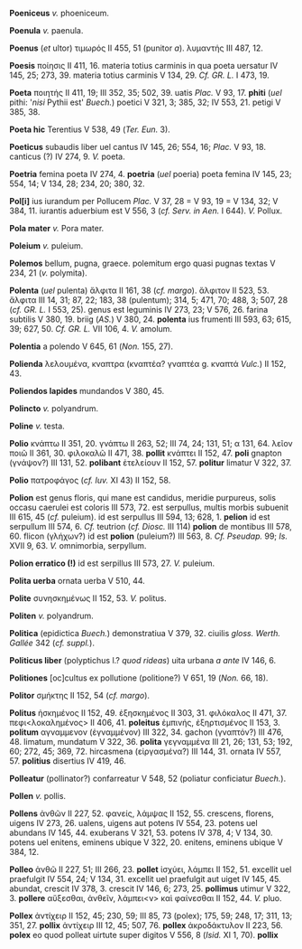 **Poeniceus** *v.* phoeniceum.

**Poenula** *v.* paenula.

**Poenus** (*et* ultor) τιμωρός II 455, 51 (punitor *a*). λυμαντής III
487, 12.

**Poesis** ποίησις II 411, 16. materia totius carminis in qua poeta
uersatur IV 145, 25; 273, 39. materia totius carminis V 134, 29. *Cf.
GR. L.* I 473, 19.

**Poeta** ποιητής II 411, 19; III 352, 35; 502, 39. uatis *Plac.* V 93,
17. **phiti** (*uel* pithi: '*nisi* Pythii est' *Buech.*) poetici V 321,
3; 385, 32; IV 553, 21. petigi V 385, 38.

**Poeta hic** Terentius V 538, 49 (*Ter. Eun.* 3).

**Poeticus** subaudis liber uel cantus IV 145, 26; 554, 16; *Plac.* V
93, 18. canticus (?) IV 274, 9. *V.* poeta.

**Poetria** femina poeta IV 274, 4. **poetria** (*uel* poeria) poeta
femina IV 145, 23; 554, 14; V 134, 28; 234, 20; 380, 32.

**Pol\[i\]** ius iurandum per Pollucem *Plac.* V 37, 28 = V 93, 19 = V
134, 32; V 384, 11. iurantis aduerbium est V 556, 3 (*cf. Serv. in Aen.*
I 644). *V.* Pollux.

**Pola mater** *v.* Pora mater.

**Poleium** *v.* puleium.

**Polemos** bellum, pugna, graece. polemitum ergo quasi pugnas textas V
234, 21 (*v.* polymita).

**Polenta** (*uel* pulenta) ἄλφιτα II 161, 38 (*cf. margo*). ἄλφιτον II
523, 53. ἄλφιτα III 14, 31; 87, 22; 183, 38 (pulentum); 314, 5; 471, 70;
488, 3; 507, 28 (*cf. GR. L.* I 553, 25). genus est leguminis IV 273,
23; V 576, 26. farina subtilis V 380, 19. briig (*AS.*) V 380, 24.
**polenta** ius frumenti III 593, 63; 615, 39; 627, 50. *Cf. GR. L.* VII
106, 4. *V.* amolum.

**Polentia** a polendo V 645, 61 (*Non.* 155, 27).

**Polienda** λελουμένα, κναπτρα (κναπτέα? γναπτέα g. κναπτά *Vulc.*) II
152, 43.

**Poliendos lapides** mundandos V 380, 45.

**Polincto** *v.* polyandrum.

**Poline** *v.* testa.

**Polio** κνάπτω II 351, 20. γνάπτω II 263, 52; III 74, 24; 131, 51; α
131, 64. λεῖον ποιῶ II 361, 30. φιλοκαλῶ II 471, 38. **pollit** κνάπτει
II 152, 47. **poli** gnapton (γνάψον?) III 131, 52. **polibant**
ἐτελείουν II 152, 57. **politur** limatur V 322, 37.

**Polio** πατροφάγος (*cf. Iuv.* XI 43) II 152, 58.

**Polion** est genus floris, qui mane est candidus, meridie purpureus,
solis occasu caerulei est coloris III 573, 72. est serpullus, multis
morbis subuenit III 615, 45 (*cf.* puleium). id est serpullus III 594,
13; 628, 1. **pelion** id est serpullum III 574, 6. *Cf.* teutrion (*cf.
Diosc.* III 114) **polion** de montibus III 578, 60. flicon (γλήχων?) id
est **polion** (puleium?) III 563, 8. *Cf. Pseudap.* 99; *Is.* XVII 9,
63. *V.* omnimorbia, serpyllum.

**Polion erratico (!)** id est serpillus III 573, 27. *V.* puleium.

**Polita uerba** ornata uerba V 510, 44.

**Polite** συνησκημένως II 152, 53. *V.* politus.

**Politen** *v.* polyandrum.

**Politica** (epidictica *Buech.*) demonstratiua V 379, 32. ciuilis
*gloss. Werth. Gallée* 342 (*cf. suppl.*).

**Politicus liber** (polyptichus l.? *quod rideas*) uita urbana *a ante*
IV 146, 6.

**Politiones** \[oc\]cultus ex pollutione (politione?) V 651, 19 (*Non.*
66, 18).

**Politor** σμήκτης II 152, 54 (*cf. margo*).

**Politus** ἠσκημένος II 152, 49. ἐξησκημένος II 303, 31. φιλόκαλος II
471, 37. πεφι\<λοκαλημένος\> II 406, 41. **poleitus** ἐμπινής,
ἐξηρτισμένος II 153, 3. **politum** αγναμμενον (ἐγναμμένον) III 322, 34.
gachon (γναπτόν?) III 476, 48. limatum, mundatum V 322, 36. **polita**
γεγναμμένα III 21, 26; 131, 53; 192, 60; 272, 45; 369, 72. hircasmena
(εἰργασμένα?) III 144, 31. ornata IV 557, 57. **politius** disertius IV
419, 46.

**Polleatur** (pollinator?) confarreatur V 548, 52 (poliatur conficiatur
*Buech.*).

**Pollen** *v.* pollis.

**Pollens** ἀνθῶν II 227, 52. φανείς, λάμψας II 152, 55. crescens,
florens, uigens IV 273, 26. ualens, uigens aut potens IV 554, 23. potens
uel abundans IV 145, 44. exuberans V 321, 53. potens IV 378, 4; V 134,
30. potens uel enitens, eminens ubique V 322, 20. enitens, eminens
ubique V 384, 12.

**Polleo** ἀνθῶ II 227, 51; III 266, 23. **pollet** ἰσχύει, λάμπει II
152, 51. excellit uel praefulgit IV 554, 24; V 134, 31. excellit uel
praefulgit aut uiget IV 145, 45. abundat, crescit IV 378, 3. crescit IV
146, 6; 273, 25. **pollimus** utimur V 322, 3. **pollere** αὔξεσθαι,
ἀνθεῖν, λάμπει\<ν\> καὶ φαίνεσθαι II 152, 44. *V.* pluo.

**Pollex** ἀντίχειρ II 152, 45; 230, 59; III 85, 73 (polex); 175, 59;
248, 17; 311, 13; 351, 27. **pollix** ἀντίχειρ III 12, 45; 507, 76.
**pollex** ἀκροδάκτυλον II 223, 56. **polex** eo quod polleat uirtute
super digitos V 556, 8 (*Isid.* XI 1, 70). **pollix**
